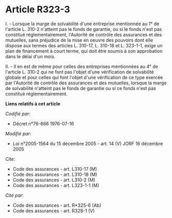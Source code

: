 # Article R323-3

I. - Lorsque la marge de solvabilité d'une entreprise mentionnée au 1° de l'article L. 310-2 n'atteint pas le fonds de
garantie, ou si le fonds n'est pas constitué réglementairement, l'Autorité de contrôle des assurances et des mutuelles, sans
préjudice de la mise en oeuvre des pouvoirs dont elle dispose aux termes des articles L. 310-17, L. 310-18 et L. 323-1-1,
exige un plan de financement à court terme, qui doit être soumis à son approbation dans le délai d'un mois.

II. - Il en est de même pour celles des entreprises mentionnées au 4° de l'article L. 310-2 qui ne font pas l'objet d'une
vérification de solvabilité globale et pour celles qui font l'objet d'une vérification de ce type exercée par l'Autorité de
contrôle des assurances et des mutuelles, lorsque la marge de solvabilité n'atteint pas le fonds de garantie ou si ce fonds
n'est pas constitué réglementairement.

**Liens relatifs à cet article**

_Codifié par_:

  - Décret n°76-666 1976-07-16

_Modifié par_:

  - Loi n°2005-1564 du 15 décembre 2005 - art. 14 (V) JORF 16 décembre 2005

_Cite_:

  - Code des assurances - art. L310-17 (M)
  - Code des assurances - art. L310-18 (M)
  - Code des assurances - art. L310-2 (M)
  - Code des assurances - art. L323-1-1 (M)

_Cité par_:

  - Code des assurances - art. R*325-6 (Ab)
  - Code des assurances - art. R328-1 (V)
